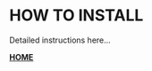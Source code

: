 # HOW TO INSTALL

Detailed instructions here...


**[HOME](https://gitlab.com/exadra37-bash/folders-manipulator)**

